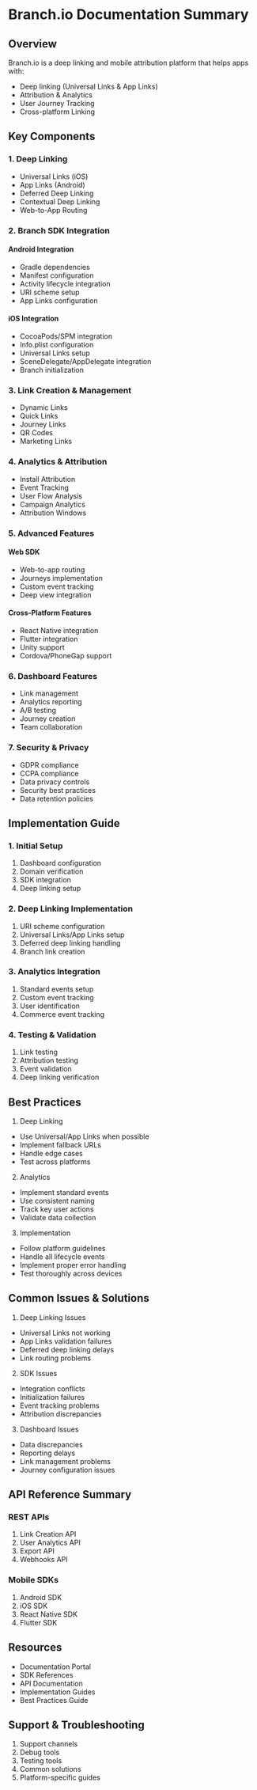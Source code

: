 # Branch.io Documentation Summary

## Overview
Branch.io is a deep linking and mobile attribution platform that helps apps with:
- Deep linking (Universal Links & App Links)
- Attribution & Analytics
- User Journey Tracking
- Cross-platform Linking

## Key Components

### 1. Deep Linking
- Universal Links (iOS)
- App Links (Android)
- Deferred Deep Linking
- Contextual Deep Linking
- Web-to-App Routing

### 2. Branch SDK Integration
#### Android Integration
- Gradle dependencies
- Manifest configuration
- Activity lifecycle integration
- URI scheme setup
- App Links configuration

#### iOS Integration
- CocoaPods/SPM integration
- Info.plist configuration
- Universal Links setup
- SceneDelegate/AppDelegate integration
- Branch initialization

### 3. Link Creation & Management
- Dynamic Links
- Quick Links
- Journey Links
- QR Codes
- Marketing Links

### 4. Analytics & Attribution
- Install Attribution
- Event Tracking
- User Flow Analysis
- Campaign Analytics
- Attribution Windows

### 5. Advanced Features
#### Web SDK
- Web-to-app routing
- Journeys implementation
- Custom event tracking
- Deep view integration

#### Cross-Platform Features
- React Native integration
- Flutter integration
- Unity support
- Cordova/PhoneGap support

### 6. Dashboard Features
- Link management
- Analytics reporting
- A/B testing
- Journey creation
- Team collaboration

### 7. Security & Privacy
- GDPR compliance
- CCPA compliance
- Data privacy controls
- Security best practices
- Data retention policies

## Implementation Guide

### 1. Initial Setup
1. Dashboard configuration
2. Domain verification
3. SDK integration
4. Deep linking setup

### 2. Deep Linking Implementation
1. URI scheme configuration
2. Universal Links/App Links setup
3. Deferred deep linking handling
4. Branch link creation

### 3. Analytics Integration
1. Standard events setup
2. Custom event tracking
3. User identification
4. Commerce event tracking

### 4. Testing & Validation
1. Link testing
2. Attribution testing
3. Event validation
4. Deep linking verification

## Best Practices

1. Deep Linking
- Use Universal/App Links when possible
- Implement fallback URLs
- Handle edge cases
- Test across platforms

2. Analytics
- Implement standard events
- Use consistent naming
- Track key user actions
- Validate data collection

3. Implementation
- Follow platform guidelines
- Handle all lifecycle events
- Implement proper error handling
- Test thoroughly across devices

## Common Issues & Solutions

1. Deep Linking Issues
- Universal Links not working
- App Links validation failures
- Deferred deep linking delays
- Link routing problems

2. SDK Issues
- Integration conflicts
- Initialization failures
- Event tracking problems
- Attribution discrepancies

3. Dashboard Issues
- Data discrepancies
- Reporting delays
- Link management problems
- Journey configuration issues

## API Reference Summary

### REST APIs
1. Link Creation API
2. User Analytics API
3. Export API
4. Webhooks API

### Mobile SDKs
1. Android SDK
2. iOS SDK
3. React Native SDK
4. Flutter SDK

## Resources
- Documentation Portal
- SDK References
- API Documentation
- Implementation Guides
- Best Practices Guide

## Support & Troubleshooting
1. Support channels
2. Debug tools
3. Testing tools
4. Common solutions
5. Platform-specific guides
